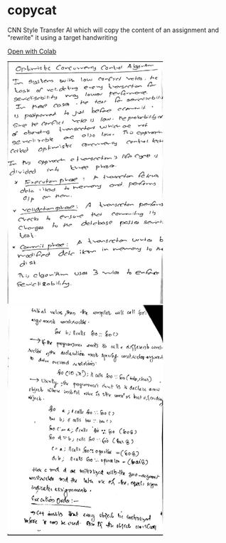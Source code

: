 # copycat
CNN Style Transfer AI which will copy the content of an assignment and "rewrite" it using a target handwriting

[Open with Colab](https://colab.research.google.com/github/devpranoy/copycat/blob/master/copycat.ipynb)

<p align="left">
  <img src="handwriting.jpg" width="350" title="Handwriting">
  <img src = "assignment.jpg" width = "350" title ="Assignemnt">
</p>
